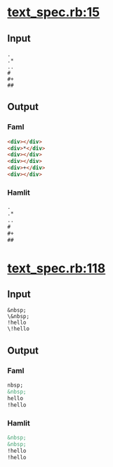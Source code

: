 # [text\_spec.rb:15](/spec/hamlit/engine/text_spec.rb#L15)
## Input
```haml
.
.*
..
#
#+
##

```

## Output
### Faml
```html
<div></div>
<div>*</div>
<div></div>
<div></div>
<div>+</div>
<div></div>

```

### Hamlit
```html
.
.*
..
#
#+
##

```


# [text\_spec.rb:118](/spec/hamlit/engine/text_spec.rb#L118)
## Input
```haml
&nbsp;
\&nbsp;
!hello
\!hello

```

## Output
### Faml
```html
nbsp;
&nbsp;
hello
!hello

```

### Hamlit
```html
&nbsp;
&nbsp;
!hello
!hello

```

